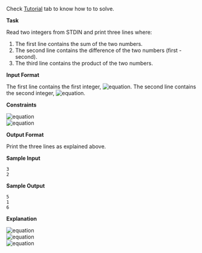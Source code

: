 Check [Tutorial](https://www.hackerrank.com/challenges/python-arithmetic-operators/tutorial) tab to know how to to solve.

__Task__ 

Read two integers from STDIN and print three lines where:
1. The first line contains the sum of the two numbers.
2. The second line contains the difference of the two numbers (first - second).
3. The third line contains the product of the two numbers.

__Input Format__

The first line contains the first integer, ![equation](http://latex.codecogs.com/svg.latex?\inline&space;a). The second line contains the second integer, ![equation](http://latex.codecogs.com/svg.latex?\inline&space;b).

__Constraints__

![equation](https://latex.codecogs.com/svg.latex?\inline&space;1&space;\leq&space;a&space;\leq&space;10^{10})<br>
![equation](https://latex.codecogs.com/svg.latex?\inline&space;1&space;\leq&space;b&space;\leq&space;10^{10})

__Output Format__

Print the three lines as explained above.

__Sample Input__
```commandline
3
2
``` 
__Sample Output__
```commandline
5
1
6
```
__Explanation__

![equation](https://latex.codecogs.com/svg.latex?\inline&space;3&space;&plus;&space;2&space;\Rightarrow&space;5)<br>
![equation](https://latex.codecogs.com/svg.latex?\inline&space;3&space;&-&space;2&space;\Rightarrow&space;1)<br>
![equation](https://latex.codecogs.com/svg.latex?\inline&space;3&space;&*&space;2&space;\Rightarrow&space;6)